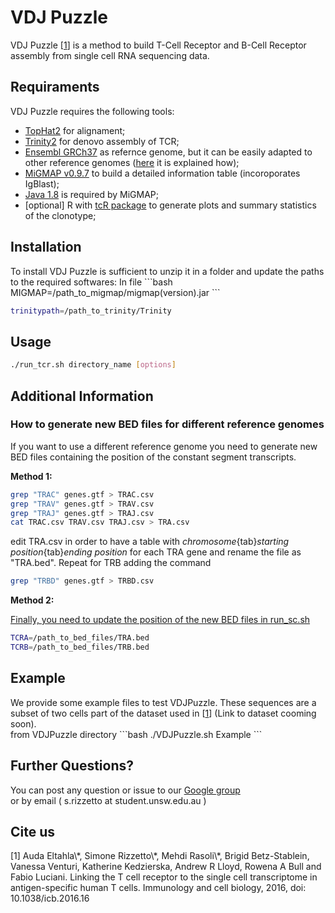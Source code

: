 <h1>VDJ Puzzle</h1>

VDJ Puzzle [<a href="#Ref1">1</a>] is a method to build T-Cell Receptor and B-Cell Receptor assembly from single cell RNA sequencing data.

<h2>Requiraments</h2>
VDJ Puzzle requires the following tools:
<ul>
<li><a href="">TopHat2</a> for alignament;</li>
<li><a href="">Trinity2</a> for denovo assembly of TCR;</li>
<li><a href="">Ensembl GRCh37</a> as refernce genome, but it can be easily adapted to other reference genomes (<a href="#generateBED">here</a> it is explained how);</li>
<li><a href="https://github.com/mikessh/migmap">MiGMAP v0.9.7</a> to build a detailed information table (incoroporates IgBlast);</li>
<li><a href="">Java 1.8</a> is required by MiGMAP;</li>
<li>[optional] R with <a href="">tcR package</a> to generate plots and summary statistics of the clonotype;</li>
</ul>
<h2>Installation</h2>
To install VDJ Puzzle is sufficient to unzip it in a folder and update the paths to the required softwares:
In file 
```bash
MIGMAP=/path_to_migmap/migmap(version).jar
```

```bash
trinitypath=/path_to_trinity/Trinity
```

<h2>Usage</h2>

```bash
./run_tcr.sh directory_name [options]
```

<h2>Additional Information</h2>

<a name="generateBED"></a><h3>How to generate new BED files for different reference genomes</h3>
If you want to use a different reference genome you need to generate new BED files containing the position of the constant segment transcripts.

<b>Method 1:</b>
```bash
grep "TRAC" genes.gtf > TRAC.csv
grep "TRAV" genes.gtf > TRAV.csv
grep "TRAJ" genes.gtf > TRAJ.csv
cat TRAC.csv TRAV.csv TRAJ.csv > TRA.csv
```
edit TRA.csv in order to have a table with <i>chromosome</i>{tab}<i>starting position</i>{tab}<i>ending position</i> for each TRA gene and rename the file as "TRA.bed". Repeat for TRB adding the command
```bash
grep "TRBD" genes.gtf > TRBD.csv
```

<b>Method 2:</b>

<u>Finally, you need to update the position of the new BED files in run_sc.sh</u>
```bash
TCRA=/path_to_bed_files/TRA.bed
TCRB=/path_to_bed_files/TRB.bed
```

<h2>Example</h2>
We provide some example files to test VDJPuzzle. These sequences are a subset of two  cells part of the dataset used in [<a href="#Ref1">1</a>] (Link to dataset cooming soon).<br>
from VDJPuzzle directory
```bash
./VDJPuzzle.sh Example
```

<h2>Further Questions?</h2>
You can post any question or issue to our <a href="https://groups.google.com/forum/#!forum/vdj-puzzle">Google group</a>
<br>
or by email ( s.rizzetto at student.unsw.edu.au )

<h2>Cite us</h2>
[<a name="Ref1">1</a>] Auda Eltahla\*, Simone Rizzetto\*, Mehdi Rasoli\*, Brigid Betz-Stablein, Vanessa Venturi, Katherine Kedzierska, Andrew R Lloyd, Rowena A Bull and Fabio Luciani. Linking the T cell receptor to the single cell transcriptome in antigen-specific human T cells. Immunology and cell biology, 2016, doi: 10.1038/icb.2016.16
